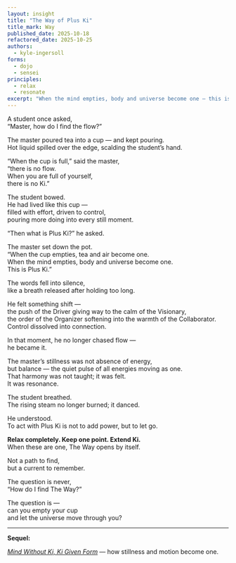 ```yaml
---
layout: insight
title: "The Way of Plus Ki"
title_mark: Way
published_date: 2025-10-18
refactored_date: 2025-10-25
authors:
  - kyle-ingersoll
forms:
  - dojo
  - sensei
principles:
  - relax
  - resonate
excerpt: "When the mind empties, body and universe become one — this is Plus Ki."
---
```


A student once asked,  
“Master, how do I find the flow?”  

The master poured tea into a cup — and kept pouring.  
Hot liquid spilled over the edge, scalding the student’s hand.  

“When the cup is full,” said the master,  
“there is no flow.  
When you are full of yourself,  
there is no Ki.”  

The student bowed.  
He had lived like this cup —  
filled with effort, driven to control,  
pouring more doing into every still moment.  

“Then what is Plus Ki?” he asked.  

The master set down the pot.  
“When the cup empties, tea and air become one.  
When the mind empties, body and universe become one.  
This is Plus Ki.”  

The words fell into silence,  
like a breath released after holding too long.  

He felt something shift —  
the push of the Driver giving way to the calm of the Visionary,  
the order of the Organizer softening into the warmth of the Collaborator.  
Control dissolved into connection.  

In that moment, he no longer chased flow —  
he became it.  

The master’s stillness was not absence of energy,  
but balance — the quiet pulse of all energies moving as one.  
That harmony was not taught; it was felt.  
It was resonance.  

The student breathed.  
The rising steam no longer burned; it danced.  

He understood.  
To act with Plus Ki is not to add power,
but to let go.

**Relax completely. Keep one point. Extend Ki.**  
When these are one, The Way opens by itself.  

Not a path to find,  
but a current to remember.  

The question is never,  
“How do I find The Way?”  

The question is —  
can you empty your cup  
and let the universe move through you?

---

**Sequel:**

[*Mind Without Ki, Ki Given Form*](../mind-ki-form) — how stillness and motion become one.
